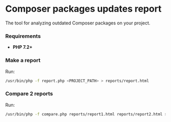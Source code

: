 Composer packages updates report
=========

The tool for analyzing outdated Composer packages on your project.

### Requirements

- **PHP 7.2+**

### Make a report

Run:
```bash
/usr/bin/php -f report.php <PROJECT_PATH> > reports/report.html
   ```

### Compare 2 reports

Run:
```bash
/usr/bin/php -f compare.php reports/report1.html reports/report2.html > reports/compare.html
   ```
